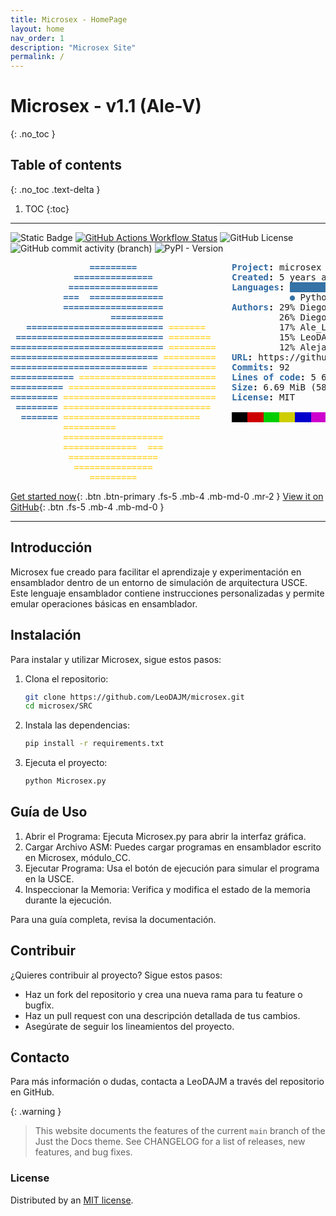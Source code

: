 ```yaml
---
title: Microsex - HomePage
layout: home
nav_order: 1
description: "Microsex Site"
permalink: /
---
```



# Microsex - v1.1 (Ale-V)
{: .no_toc }

## Table of contents
{: .no_toc .text-delta }

1. TOC
{:toc}

---

![Static Badge](https://img.shields.io/badge/VERSION-v1.1_rev2-brightgreen?style=for-the-badge&logo=json&logoColor=black&label=VERSION&labelColor=white&color=brightgreen)
[![GitHub Actions Workflow Status](https://img.shields.io/github/actions/workflow/status/LeoDAJM/microsex/.github%2Fworkflows%2Fpython-package.yml?branch=master&style=for-the-badge&logo=python&logoColor=white&label=Python%203.8%2B&labelColor=101010)](https://www.python.org/downloads/)
![GitHub License](https://img.shields.io/github/license/LeoDAJM/microsex?style=for-the-badge&logo=conventionalcommits&logoColor=white&label=Licence&labelColor=101010&color=orange)
![GitHub commit activity (branch)](https://img.shields.io/github/commit-activity/w/LeoDAJM/microsex/pyqt6?style=for-the-badge&logo=comma&logoColor=white&label=Commits&labelColor=101010)
![PyPI - Version](https://img.shields.io/pypi/v/pyqt6?style=for-the-badge&logo=qt&logoColor=white&label=PyQt6&labelColor=101010)

<pre><font color="#2F69A2"><b>               =========</b></font>                  <font color="#2F69A2"><b>Project</b></font><b>:</b> microsex (4 branches)
<font color="#2F69A2"><b>            ===============</b></font>               <font color="#2F69A2"><b>Created</b></font><b>:</b> 5 years ago
<font color="#2F69A2"><b>           =================</b></font>              <font color="#2F69A2"><b>Languages</b></font><b>:</b> <span style="background-color:#3572A5">                         </span><span style="background-color:#083FA1"> </span>
<font color="#2F69A2"><b>          ===  ==============</b></font>                        <font color="#3572A5">●</font> Python (95.2 %) <font color="#083FA1">●</font> Markdown (4.8 %)
<font color="#2F69A2"><b>          ===================</b></font>             <font color="#2F69A2"><b>Authors</b></font><b>:</b> 29% Diego Ramírez 27
<font color="#2F69A2"><b>                   ==========</b></font>                      26% Diego Ramirez 24
<font color="#2F69A2"><b>   ========================== </b></font><font color="#FFD940"><b>=======</b></font>              17% Ale_Linux 16
<font color="#2F69A2"><b> ============================ </b></font><font color="#FFD940"><b>========</b></font>             15% LeoDAJM 14
<font color="#2F69A2"><b>============================= </b></font><font color="#FFD940"><b>=========</b></font>            12% Alejandro ;) 11
<font color="#2F69A2"><b>============================ </b></font><font color="#FFD940"><b>==========</b></font>   <font color="#2F69A2"><b>URL</b></font><b>:</b> https://github.com/LeoDAJM/microsex
<font color="#2F69A2"><b>========================== </b></font><font color="#FFD940"><b>============</b></font>   <font color="#2F69A2"><b>Commits</b></font><b>:</b> 92
<font color="#2F69A2"><b>============ </b></font><font color="#FFD940"><b>==========================</b></font>   <font color="#2F69A2"><b>Lines of code</b></font><b>:</b> 5 625
<font color="#2F69A2"><b>========== </b></font><font color="#FFD940"><b>============================</b></font>   <font color="#2F69A2"><b>Size</b></font><b>:</b> 6.69 MiB (58 files)
<font color="#2F69A2"><b>========= </b></font><font color="#FFD940"><b>=============================</b></font>   <font color="#2F69A2"><b>License</b></font><b>:</b> MIT
<font color="#2F69A2"><b> ======== </b></font><font color="#FFD940"><b>============================</b></font>    
<font color="#2F69A2"><b>  ======= </b></font><font color="#FFD940"><b>==========================</b></font>      <span style="background-color:#000000">   </span><span style="background-color:#CD0000">   </span><span style="background-color:#00CD00">   </span><span style="background-color:#CDCD00">   </span><span style="background-color:#0000CD">   </span><span style="background-color:#CD00CD">   </span><span style="background-color:#00CDCD">   </span><span style="background-color:#FAEBD7">   </span>
<font color="#FFD940"><b>          ==========</b></font>                   
<font color="#FFD940"><b>          ===================</b></font>          
<font color="#FFD940"><b>          ==============  ===</b></font>          
<font color="#FFD940"><b>           =================</b></font>           
<font color="#FFD940"><b>            ===============</b></font>            
<font color="#FFD940"><b>               =========</b></font>               
</pre>


[Get started now](/README){: .btn .btn-primary .fs-5 .mb-4 .mb-md-0 .mr-2 }
[View it on GitHub][Repo]{: .btn .fs-5 .mb-4 .mb-md-0 }

---

## Introducción

Microsex fue creado para facilitar el aprendizaje y experimentación en ensamblador dentro de un entorno de simulación de arquitectura USCE. Este lenguaje ensamblador contiene instrucciones personalizadas y permite emular operaciones básicas en ensamblador.

## Instalación

Para instalar y utilizar Microsex, sigue estos pasos:

1. Clona el repositorio:

   ```bash
   git clone https://github.com/LeoDAJM/microsex.git
   cd microsex/SRC
   ```
2. Instala las dependencias:
    ```bash
    pip install -r requirements.txt
    ```
3. Ejecuta el proyecto:
    ```bash
    python Microsex.py
    ```


## Guía de Uso

1. Abrir el Programa: Ejecuta Microsex.py para abrir la interfaz gráfica.
2. Cargar Archivo ASM: Puedes cargar programas en ensamblador escrito en Microsex, módulo_CC.
3. Ejecutar Programa: Usa el botón de ejecución para simular el programa en la USCE.
4. Inspeccionar la Memoria: Verifica y modifica el estado de la memoria durante la ejecución.

Para una guía completa, revisa la documentación.

## Contribuir

¿Quieres contribuir al proyecto? Sigue estos pasos:

- Haz un fork del repositorio y crea una nueva rama para tu feature o bugfix.
- Haz un pull request con una descripción detallada de tus cambios.
- Asegúrate de seguir los lineamientos del proyecto.

## Contacto

Para más información o dudas, contacta a LeoDAJM a través del repositorio en GitHub.


{: .warning }
> This website documents the features of the current `main` branch of the Just the Docs theme. See CHANGELOG for a list of releases, new features, and bug fixes.



### License

Distributed by an [MIT license](https://github.com/LeoDAJM/microsex/tree/master/LICENSE).


[Repo]: https://github.com/LeoDAJM/microsex/